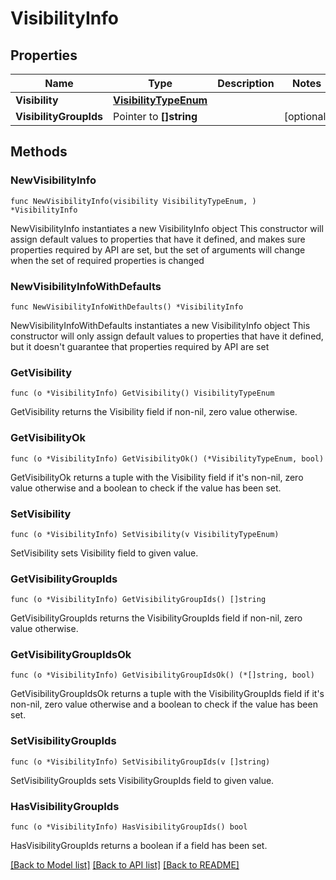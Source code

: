 # VisibilityInfo

## Properties

Name | Type | Description | Notes
------------ | ------------- | ------------- | -------------
**Visibility** | [**VisibilityTypeEnum**](VisibilityTypeEnum.md) |  | 
**VisibilityGroupIds** | Pointer to **[]string** |  | [optional] 

## Methods

### NewVisibilityInfo

`func NewVisibilityInfo(visibility VisibilityTypeEnum, ) *VisibilityInfo`

NewVisibilityInfo instantiates a new VisibilityInfo object
This constructor will assign default values to properties that have it defined,
and makes sure properties required by API are set, but the set of arguments
will change when the set of required properties is changed

### NewVisibilityInfoWithDefaults

`func NewVisibilityInfoWithDefaults() *VisibilityInfo`

NewVisibilityInfoWithDefaults instantiates a new VisibilityInfo object
This constructor will only assign default values to properties that have it defined,
but it doesn't guarantee that properties required by API are set

### GetVisibility

`func (o *VisibilityInfo) GetVisibility() VisibilityTypeEnum`

GetVisibility returns the Visibility field if non-nil, zero value otherwise.

### GetVisibilityOk

`func (o *VisibilityInfo) GetVisibilityOk() (*VisibilityTypeEnum, bool)`

GetVisibilityOk returns a tuple with the Visibility field if it's non-nil, zero value otherwise
and a boolean to check if the value has been set.

### SetVisibility

`func (o *VisibilityInfo) SetVisibility(v VisibilityTypeEnum)`

SetVisibility sets Visibility field to given value.


### GetVisibilityGroupIds

`func (o *VisibilityInfo) GetVisibilityGroupIds() []string`

GetVisibilityGroupIds returns the VisibilityGroupIds field if non-nil, zero value otherwise.

### GetVisibilityGroupIdsOk

`func (o *VisibilityInfo) GetVisibilityGroupIdsOk() (*[]string, bool)`

GetVisibilityGroupIdsOk returns a tuple with the VisibilityGroupIds field if it's non-nil, zero value otherwise
and a boolean to check if the value has been set.

### SetVisibilityGroupIds

`func (o *VisibilityInfo) SetVisibilityGroupIds(v []string)`

SetVisibilityGroupIds sets VisibilityGroupIds field to given value.

### HasVisibilityGroupIds

`func (o *VisibilityInfo) HasVisibilityGroupIds() bool`

HasVisibilityGroupIds returns a boolean if a field has been set.


[[Back to Model list]](../README.md#documentation-for-models) [[Back to API list]](../README.md#documentation-for-api-endpoints) [[Back to README]](../README.md)


